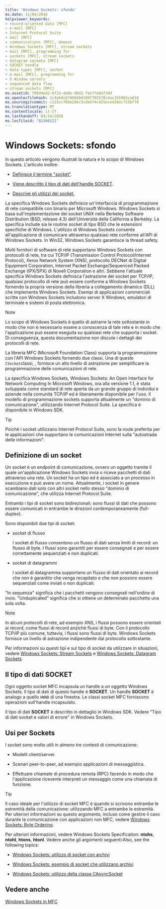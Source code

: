 ```yaml
---
title: 'Windows Sockets: sfondo'
ms.date: 11/04/2016
helpviewer_keywords:
- record-oriented data [MFC]
- e-mail [MFC]
- Internet Protocol Suite
- mail [MFC]
- communications [MFC], domain
- Windows Sockets [MFC], stream sockets
- mail [MFC], programming for
- sockets [MFC], stream sockets
- datagram sockets [MFC]
- SOCKET handle
- data types [MFC], socket
- e-mail [MFC], programming for
- X Window servers
- sequenced data flow
- stream sockets [MFC]
ms.assetid: f60d4ed2-bf23-4a0e-98d2-fee77e8473dd
ms.openlocfilehash: 1c4a6dc6740660d1097785578cdac355983cad18
ms.sourcegitcommit: c123cc76bb2b6c5cde6f4c425ece420ac733bf70
ms.translationtype: MT
ms.contentlocale: it-IT
ms.lasthandoff: 04/14/2020
ms.locfileid: "81360121"
---
```

# <a name="windows-sockets-background"></a>Windows Sockets: sfondo

In questo articolo vengono illustrati la natura e lo scopo di Windows Sockets. L'articolo inoltre:

- [Definisce il termine "socket"](#_core_definition_of_a_socket).

- [Viene descritto il tipo di dati dell'handle SOCKET](#_core_the_socket_data_type).

- [Descrive gli utilizzi dei socket.](#_core_uses_for_sockets)

La specifica Windows Sockets definisce un'interfaccia di programmazione di rete compatibile con binario per Microsoft Windows. Windows Sockets si basa sull'implementazione dei socket UNIX nella Berkeley Software Distribution (BSD, release 4.3) dell'Università della California a Berkeley. La specifica include sia le routine socket di tipo BSD che le estensioni specifiche di Windows. L'utilizzo di Windows Sockets consente all'applicazione di comunicare attraverso qualsiasi rete conforme all'API di Windows Sockets. In Win32, Windows Sockets garantisce la thread safety.

Molti fornitori di software di rete supportano Windows Sockets con protocolli di rete, tra cui TCP/IP (Transmission Control Protocol/Internet Protocol), Xerox Network System (XNS), protocollo DECNet di Digital Equipment Corporation, Internet Packet Exchange/Sequenced Packed Exchange (IPX/SPX) di Novell Corporation e altri. Sebbene l'attuale specifica Windows Sockets definisca l'astrazione dei socket per TCP/IP, qualsiasi protocollo di rete può essere conforme a Windows Sockets fornendo la propria versione della libreria a collegamento dinamico (DLL) che implementa Windows Sockets. Esempi di applicazioni commerciali scritte con Windows Sockets includono server X Windows, emulatori di terminale e sistemi di posta elettronica.

> [!NOTE]
> Lo scopo di Windows Sockets è quello di astrarre la rete sottostante in modo che non è necessario essere a conoscenza di tale rete e in modo che l'applicazione può essere eseguita su qualsiasi rete che supporta i socket. Di conseguenza, questa documentazione non discute i dettagli dei protocolli di rete.

La libreria MFC (Microsoft Foundation Class) supporta la programmazione con l'API Windows Sockets fornendo due classi. Una di queste `CSocket`classi, , fornisce un alto livello di astrazione per semplificare la programmazione delle comunicazioni di rete.

La specifica Windows Sockets, Windows Sockets: An Open Interface for Network Computing In Microsoft Windows, ora alla versione 1.1, è stata sviluppata come standard di rete aperta da un grande gruppo di individui e aziende nella comunità TCP/IP ed è liberamente disponibile per l'uso. Il modello di programmazione sockets supporta attualmente un "dominio di comunicazione", utilizzando Internet Protocol Suite. La specifica è disponibile in Windows SDK.

> [!TIP]
> Poiché i socket utilizzano Internet Protocol Suite, sono la route preferita per le applicazioni che supportano le comunicazioni Internet sulla "autostrada delle informazioni".

## <a name="definition-of-a-socket"></a><a name="_core_definition_of_a_socket"></a>Definizione di un socket

Un socket è un endpoint di comunicazione, ovvero un oggetto tramite il quale un'applicazione Windows Sockets invia o riceve pacchetti di dati attraverso una rete. Un socket ha un tipo ed è associato a un processo in esecuzione e può avere un nome. Attualmente, i socket in genere scambiano dati solo con altri socket nello stesso "dominio di comunicazione", che utilizza Internet Protocol Suite.

Entrambi i tipi di socket sono bidirezionali; sono flussi di dati che possono essere comunicati in entrambe le direzioni contemporaneamente (full-duplex).

Sono disponibili due tipi di socket:

- socket di flusso

   I socket di flusso consentono un flusso di dati senza limiti di record: un flusso di byte. I flussi sono garantiti per essere consegnati e per essere correttamente sequenziati e non duplicati.

- socket di datagrammi

   I socket di datagramma supportano un flusso di dati orientato ai record che non è garantito che venga recapitato e che non possono essere sequenziati come inviati o non duplicati.

"In sequenza" significa che i pacchetti vengono consegnati nell'ordine di invio. "Unduplicated" significa che si ottiene un determinato pacchetto una sola volta.

> [!NOTE]
> In alcuni protocolli di rete, ad esempio XNS, i flussi possono essere orientati ai record, come flussi di record anziché flussi di byte. Con il protocollo TCP/IP più comune, tuttavia, i flussi sono flussi di byte. Windows Sockets fornisce un livello di astrazione indipendente dal protocollo sottostante.

Per informazioni su questi tipi e sul tipo di socket da utilizzare in situazioni, vedere [Windows Sockets: Stream Sockets](../mfc/windows-sockets-stream-sockets.md) e [Windows Sockets: Datagram Sockets](../mfc/windows-sockets-datagram-sockets.md).

## <a name="the-socket-data-type"></a><a name="_core_the_socket_data_type"></a>Il tipo di dati SOCKET

Ogni oggetto socket MFC incapsula un handle a un oggetto Windows Sockets. Il tipo di dati di questo handle è **SOCKET**. Un handle **SOCKET** è analogo a quello `HWND` di una finestra. Le classi socket MFC forniscono operazioni sull'handle incapsulato.

Il tipo di dati **SOCKET** è descritto in dettaglio in Windows SDK. Vedere "Tipo di dati socket e valori di errore" in Windows Sockets.

## <a name="uses-for-sockets"></a><a name="_core_uses_for_sockets"></a>Usi per Sockets

I socket sono molto utili in almeno tre contesti di comunicazione:

- Modelli client/server.

- Scenari peer-to-peer, ad esempio applicazioni di messaggistica.

- Effettuare chiamate di procedura remota (RPC) facendo in modo che l'applicazione ricevente interpreti un messaggio come una chiamata di funzione.

> [!TIP]
> Il caso ideale per l'utilizzo di socket MFC è quando si scrivono entrambe le estremità della comunicazione: utilizzando MFC a entrambe le estremità. Per ulteriori informazioni su questo argomento, incluso come gestire il caso durante la comunicazione con applicazioni non MFC, vedere [Windows Sockets: Byte Ordering](../mfc/windows-sockets-byte-ordering.md).

Per ulteriori informazioni, vedere Windows Sockets Specification: **ntohs**, **ntohl**, **htons**, **htonl**. Vedere anche gli argomenti seguenti:Also, see the following topics:

- [Windows Sockets: utilizzo di socket con archivi](../mfc/windows-sockets-using-sockets-with-archives.md)

- [Windows Sockets: esempio di socket che utilizzano archivi](../mfc/windows-sockets-example-of-sockets-using-archives.md)

- [Windows Sockets: utilizzo della classe CAsyncSocket](../mfc/windows-sockets-using-class-casyncsocket.md)

## <a name="see-also"></a>Vedere anche

[Windows Sockets in MFC](../mfc/windows-sockets-in-mfc.md)
